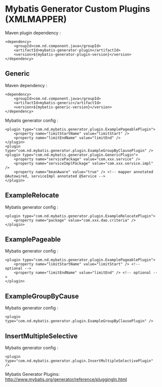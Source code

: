 Mybatis Generator Custom Plugins (XMLMAPPER)
=

Maven plugin dependency :

	<dependency>
		<groupId>com.nd.component.java</groupId>
		<artifactId>mybatis-generator-plugin</artifactId>
		<version>${mybatis-generator-plugin-version}</version>
	</dependency>

Generic
-
Maven dependency :

	<dependency>
		<groupId>com.nd.component.java</groupId>
		<artifactId>mybatis-generic</artifactId>
		<version>${mybatis-generic-version}</version>
	</dependency>

Mybatis generator config :

	<plugin type="com.nd.mybatis.generator.plugin.ExamplePageablePlugin">
		<property name="limitStartName" value="limitStart" />
		<property name="limitEndName" value="limitEnd" />
	</plugin>
	<plugin type="com.nd.mybatis.generator.plugin.ExampleGroupByClausePlugin" />
	<plugin type="com.nd.mybatis.generator.plugin.GenericPlugin">
		<property name="servicePackage" value="com.xxx.service" />
		<property name="serviceImplPackage" value="com.xxx.service.impl" />
		<property name="beanAware" value="true" /> <!-- mapper annotated @Autowired, serviceImpl annotated @Service -->
	</plugin>


ExampleRelocate
-
Mybatis generator config :

	<plugin type="com.nd.mybatis.generator.plugin.ExampleRelocatePlugin">
		<property name="package" value="com.xxx.dao.criteria" />
	</plugin>


ExamplePageable
-
Mybatis generator config :

	<plugin type="com.nd.mybatis.generator.plugin.ExamplePageablePlugin">
		<property name="limitStartName" value="limitStart" /> <!-- optional -->
		<property name="limitEndName" value="limitEnd" /> <!-- optional -->
	</plugin>


ExampleGroupByCause
-
Mybatis generator config :

	<plugin type="com.nd.mybatis.generator.plugin.ExampleGroupByClausePlugin" />


InsertMultipleSelective
-
Mybatis generator config :

	<plugin type="com.nd.mybatis.generator.plugin.InsertMultipleSelectivePlugin" />


Mybatis Generator Plugins: http://www.mybatis.org/generator/reference/pluggingIn.html